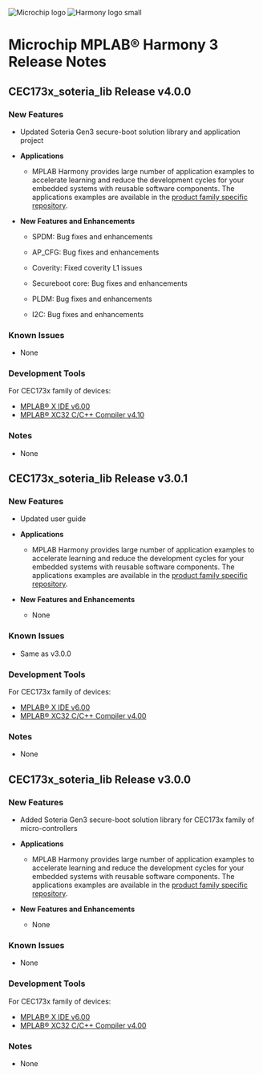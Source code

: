 ﻿![Microchip logo](https://raw.githubusercontent.com/wiki/Microchip-MPLAB-Harmony/Microchip-MPLAB-Harmony.github.io/images/microchip_logo.png)
![Harmony logo small](https://raw.githubusercontent.com/wiki/Microchip-MPLAB-Harmony/Microchip-MPLAB-Harmony.github.io/images/microchip_mplab_harmony_logo_small.png)

# Microchip MPLAB® Harmony 3 Release Notes

## CEC173x_soteria_lib Release v4.0.0

### New Features

- Updated Soteria Gen3 secure-boot solution library and application project

- **Applications**
  - MPLAB Harmony provides large number of application examples to accelerate learning and reduce the development cycles for your embedded systems with reusable software components. The applications examples are available in the [product family specific repository](apps/readme.md).

- **New Features and Enhancements**
  	- SPDM:
		Bug fixes and enhancements
	
	- AP_CFG:
		Bug fixes and enhancements
		
	- Coverity:
		Fixed coverity L1 issues
		
    - Secureboot core:
		Bug fixes and enhancements
				
    - PLDM:
		Bug fixes and enhancements
		
	- I2C:
		Bug fixes and enhancements

### Known Issues

  - None

### Development Tools

For CEC173x family of devices:
  - [MPLAB® X IDE v6.00](https://www.microchip.com/mplab/mplab-x-ide)
  - [MPLAB® XC32 C/C++ Compiler v4.10](https://www.microchip.com/mplab/compilers)

### Notes

-  None

## CEC173x_soteria_lib Release v3.0.1

### New Features

- Updated user guide

- **Applications**
  - MPLAB Harmony provides large number of application examples to accelerate learning and reduce the development cycles for your embedded systems with reusable software components. The applications examples are available in the [product family specific repository](apps/readme.md).

- **New Features and Enhancements**
  - None

### Known Issues

  - Same as v3.0.0

### Development Tools

For CEC173x family of devices:
  - [MPLAB® X IDE v6.00](https://www.microchip.com/mplab/mplab-x-ide)
  - [MPLAB® XC32 C/C++ Compiler v4.00](https://www.microchip.com/mplab/compilers)

### Notes

-  None

## CEC173x_soteria_lib Release v3.0.0

### New Features

- Added Soteria Gen3 secure-boot solution library for CEC173x family of micro-controllers

- **Applications**
  - MPLAB Harmony provides large number of application examples to accelerate learning and reduce the development cycles for your embedded systems with reusable software components. The applications examples are available in the [product family specific repository](apps/readme.md).

- **New Features and Enhancements**
  - None

### Known Issues

  - None

### Development Tools

For CEC173x family of devices:
  - [MPLAB® X IDE v6.00](https://www.microchip.com/mplab/mplab-x-ide)
  - [MPLAB® XC32 C/C++ Compiler v4.00](https://www.microchip.com/mplab/compilers)

### Notes

-  None
